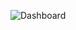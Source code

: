 ![Dashboard](https://user-images.githubusercontent.com/67092088/163600731-4e67f67a-710d-4e00-8d93-3ac86e00d989.png)
